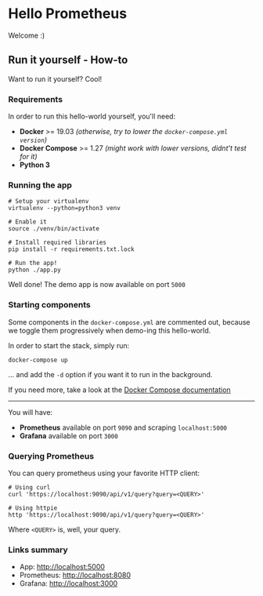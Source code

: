 # Hello Prometheus

Welcome :)

## Run it yourself - How-to

Want to run it yourself? Cool!

### Requirements

In order to run this hello-world yourself, you'll need:

- **Docker** >= 19.03 _(otherwise, try to lower the `docker-compose.yml`
  `version`)_
- **Docker Compose** >= 1.27 _(might work with lower versions, didnt't test for
  it)_
- **Python 3**

### Running the app

```shell
# Setup your virtualenv
virtualenv --python=python3 venv

# Enable it
source ./venv/bin/activate

# Install required libraries
pip install -r requirements.txt.lock

# Run the app!
python ./app.py
```

Well done! The demo app is now available on port `5000`

### Starting components

Some components in the `docker-compose.yml` are commented out, because we
toggle them progressively when demo-ing this hello-world.

In order to start the stack, simply run:

```shell
docker-compose up
```

... and add the `-d` option if you want it to run in the background.

If you need more, take a look at the [Docker Compose
documentation](https://docs.docker.com/compose/gettingstarted/https://docs.docker.com/compose/gettingstarted/)

---

You will have:

- **Prometheus** available on port `9090` and scraping `localhost:5000`
- **Grafana** available on port `3000`

### Querying Prometheus

You can query prometheus using your favorite HTTP client:

```shell
# Using curl
curl 'https://localhost:9090/api/v1/query?query=<QUERY>'

# Using httpie
http 'https://localhost:9090/api/v1/query?query=<QUERY>'
```

Where `<QUERY>` is, well, your query.

### Links summary

- App: <http://localhost:5000>
- Prometheus: <http://localhost:8080>
- Grafana: <http://localhost:3000>
